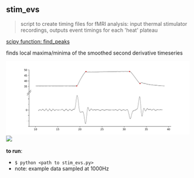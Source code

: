 ## stim_evs
> script to create timing files for fMRI analysis: input thermal stimulator recordings, outputs event timings for each 'heat' plateau

[scipy function: find_peaks](https://docs.scipy.org/doc/scipy/reference/generated/scipy.signal.find_peaks.html) 

finds local maxima/minima of the smoothed second derivative timeseries

<img src='example_fig.png' width='500'>
<img src='example_ani.gif' width='500'>

**to run**:  
- `$ python <path to stim_evs.py>`
- note: example data sampled at 1000Hz
